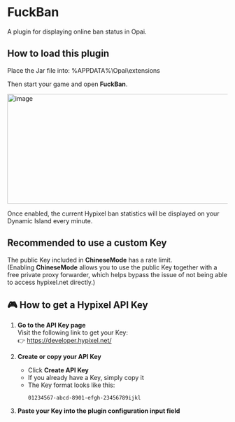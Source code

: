 # FuckBan
A plugin for displaying online ban status in Opai.

## How to load this plugin

Place the Jar file into:
%APPDATA%\Opai\extensions

Then start your game and open **FuckBan**.  

<img width="1252" height="251" alt="image" src="https://github.com/user-attachments/assets/d2e4a877-2ebe-4405-85e9-83c4da8735e8" />

Once enabled, the current Hypixel ban statistics will be displayed on your Dynamic Island every minute.

## Recommended to use a custom Key
The public Key included in **ChineseMode** has a rate limit.  
(Enabling **ChineseMode** allows you to use the public Key together with a free private proxy forwarder, which helps bypass the issue of not being able to access hypixel.net directly.)

## 🎮 How to get a Hypixel API Key

1. **Go to the API Key page**  
   Visit the following link to get your Key:  
   👉 https://developer.hypixel.net/

2. **Create or copy your API Key**  
   - Click **Create API Key**  
   - If you already have a Key, simply copy it  
   - The Key format looks like this:
     ```
     01234567-abcd-8901-efgh-23456789ijkl
     ```

3. **Paste your Key into the plugin configuration input field**